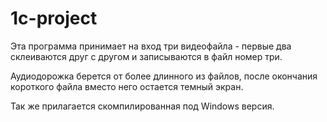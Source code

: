 # 1c-project

Эта программа принимает на вход три видеофайла - первые два склеиваются друг с другом и записываются в файл номер три.

Аудиодорожка берется от более длинного из файлов, после окончания короткого файла вместо него остается темный экран.

Так же прилагается скомпилированная под Windows версия.
